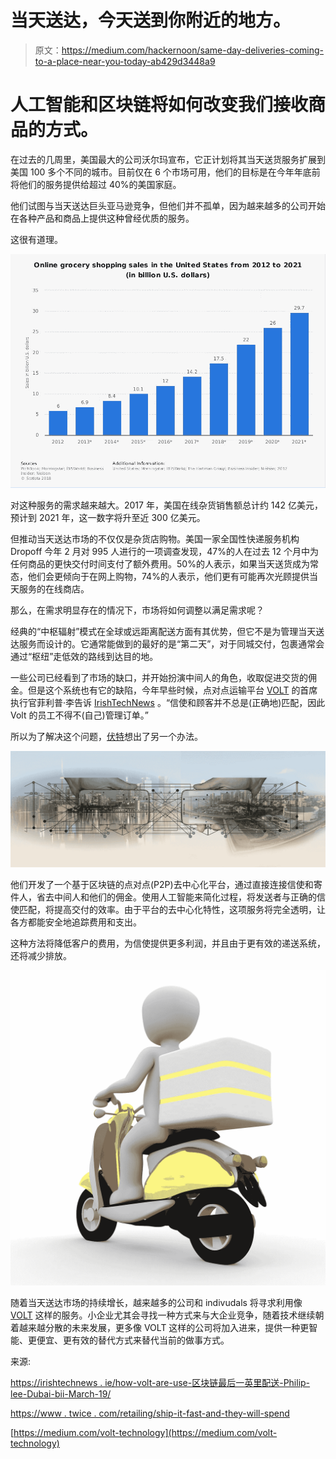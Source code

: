 # 当天送达，今天送到你附近的地方。

> 原文：<https://medium.com/hackernoon/same-day-deliveries-coming-to-a-place-near-you-today-ab429d3448a9>

# 人工智能和区块链将如何改变我们接收商品的方式。

在过去的几周里，美国最大的公司沃尔玛宣布，它正计划将其当天送货服务扩展到美国 100 多个不同的城市。目前仅在 6 个市场可用，他们的目标是在今年年底前将他们的服务提供给超过 40%的美国家庭。

他们试图与当天送达巨头亚马逊竞争，但他们并不孤单，因为越来越多的公司开始在各种产品和商品上提供这种曾经优质的服务。

这很有道理。

![](img/6177ddc6bffbfd4fc60bbd28c8b05fff.png)

对这种服务的需求越来越大。2017 年，美国在线杂货销售额总计约 142 亿美元，预计到 2021 年，这一数字将升至近 300 亿美元。

但推动当天送达市场的不仅仅是杂货店购物。美国一家全国性快递服务机构 Dropoff 今年 2 月对 995 人进行的一项调查发现，47%的人在过去 12 个月中为任何商品的更快交付时间支付了额外费用。50%的人表示，如果当天送货成为常态，他们会更倾向于在网上购物，74%的人表示，他们更有可能再次光顾提供当天服务的在线商店。

那么，在需求明显存在的情况下，市场将如何调整以满足需求呢？

经典的“中枢辐射”模式在全球或远距离配送方面有其优势，但它不是为管理当天送达服务而设计的。它通常能做到的最好的是“第二天”，对于同城交付，包裹通常会通过“枢纽”走低效的路线到达目的地。

一些公司已经看到了市场的缺口，并开始扮演中间人的角色，收取促进交货的佣金。但是这个系统也有它的缺陷，今年早些时候，点对点运输平台 [VOLT](https://volttech.io) 的首席执行官菲利普·李告诉 [IrishTechNews](https://irishtechnews.ie/how-volt-are-using-blockchain-for-the-last-mile-delivery-philip-lee-dubai-bii-march-19th/) 。“信使和顾客并不总是(正确地)匹配，因此 Volt 的员工不得不(自己)管理订单。”

所以为了解决这个问题，[伏特](https://volttech.io)想出了另一个办法。

![](img/5b519607d4e25da3f9c50e9258a7766e.png)

他们开发了一个基于区块链的点对点(P2P)去中心化平台，通过直接连接信使和寄件人，省去中间人和他们的佣金。使用人工智能来简化过程，将发送者与正确的信使匹配，将提高交付的效率。由于平台的去中心化特性，这项服务将完全透明，让各方都能安全地追踪费用和支出。

这种方法将降低客户的费用，为信使提供更多利润，并且由于更有效的递送系统，还将减少排放。

![](img/eb26d554e272691475c2c835063df4c0.png)

随着当天送达市场的持续增长，越来越多的公司和 indivudals 将寻求利用像 [VOLT](https://volttech.io) 这样的服务。小企业尤其会寻找一种方式来与大企业竞争，随着技术继续朝着越来越分散的未来发展，更多像 VOLT 这样的公司将加入进来，提供一种更智能、更便宜、更有效的替代方式来替代当前的做事方式。

来源:

[https://irishtechnews . ie/how-volt-are-use-区块链最后一英里配送-Philip-lee-Dubai-bii-March-19/](https://irishtechnews.ie/how-volt-are-using-blockchain-for-the-last-mile-delivery-philip-lee-dubai-bii-march-19th/)

[https://www . twice . com/retailing/ship-it-fast-and-they-will-spend](https://www.twice.com/retailing/ship-it-fast-and-they-will-spend)

[https://medium.com/volt-technology](https://medium.com/volt-technology)